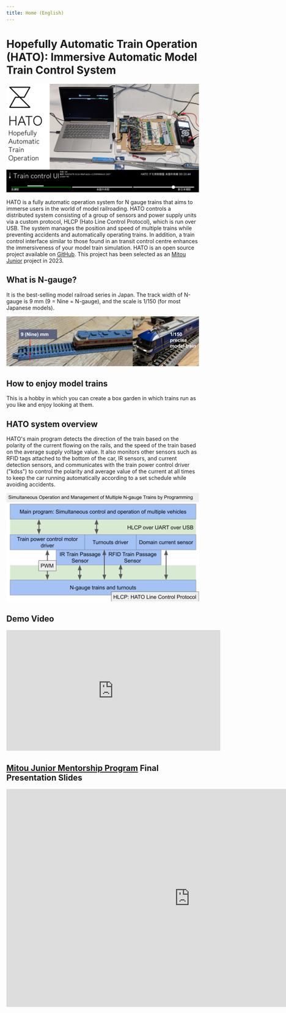 ```yaml
---
title: Home (English)
---
```

# Hopefully Automatic Train Operation (HATO): Immersive Automatic Model Train Control System

![Hero](/assets/hero_en.png)

HATO is a fully automatic operation system for N gauge trains that aims to immerse users in the world of model railroading.
HATO controls a distributed system consisting of a group of sensors and power supply units via a custom protocol, HLCP (Hato Line Control Protocol), which is run over USB.
The system manages the position and speed of multiple trains while preventing accidents and automatically operating trains.
In addition, a train control interface similar to those found in an transit control centre enhances the immersiveness of your model train simulation.
HATO is an open source project available on [GitHub](https://nyiyui/hato). This project has been selected as an [Mitou Junior](https://jr.mitou.org/english/) project in 2023.

## What is N-gauge?
It is the best-selling model railroad series in Japan. The track width of N-gauge is 9 mm (9 = Nine = N-gauge), and the scale is 1/150 (for most Japanese models).

![N-Gage Tracks and Cars](/assets/9mm_en.png)

## How to enjoy model trains
This is a hobby in which you can create a box garden in which trains run as you like and enjoy looking at them.

## HATO system overview
HATO's main program detects the direction of the train based on the polarity of the current flowing on the rails, and the speed of the train based on the average supply voltage value. It also monitors other sensors such as RFID tags attached to the bottom of the car, IR sensors, and current detection sensors, and communicates with the train power control driver ("kdss") to control the polarity and average value of the current at all times to keep the car running automatically according to a set schedule while avoiding accidents.

![HATO system overview](/assets/system_en.png)

## Demo Video

<iframe width="560" height="315" src="https://www.youtube-nocookie.com/embed/feEj1TXzvtw?si=cXUUK7CVFKUmiYCf&amp;controls=0" title="YouTube video player" frameborder="0" allow="accelerometer; autoplay; clipboard-write; encrypted-media; gyroscope; picture-in-picture; web-share" allowfullscreen></iframe>

## [Mitou Junior Mentorship Program](https://jr.mitou.org/english/) Final Presentation Slides

<iframe src="https://docs.google.com/presentation/d/e/2PACX-1vTna_kV5mdMgtzeJbguJie78pdeHvQdgSHAvareKW4sNdjQMN_z_cBeJy-oTP5OM6jKveWvjQBx_t1l/embed?start=false&loop=false&delayms=3000" frameborder="0" width="960" height="569" allowfullscreen="true" mozallowfullscreen="true" webkitallowfullscreen="true"></iframe>
